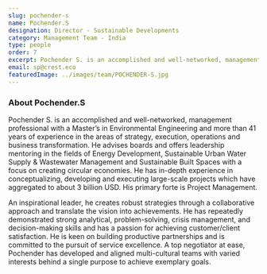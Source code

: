 ```yaml
---
slug: pochender-s
name: Pochender.S
designation: Director - Sustainable Developments
category: Management Team - India
type: people
order: 7
excerpt: Pochender S. is an accomplished and well-networked, management professional with a Master’s in Environmental Engineering and more than 41 years of experience in the areas of strategy, execution, operations and business transformation.
email: sp@crest.eco
featuredImage: ../images/team/POCHENDER-S.jpg
---
```


### About Pochender.S

Pochender S. is an accomplished and well-networked, management professional with a Master’s in
Environmental Engineering and more than 41 years of experience in the areas of strategy, execution,
operations and business transformation. He advises boards and offers leadership mentoring in the fields
of Energy Development, Sustainable Urban Water Supply & Wastewater Management and Sustainable
Built Spaces with a focus on creating circular economies. He has in-depth experience in conceptualizing,
developing and executing large-scale projects which have aggregated to about 3 billion USD. His primary
forte is Project Management.

An inspirational leader, he creates robust strategies through a collaborative approach and translate
the vision into achievements. He has repeatedly demonstrated strong analytical, problem-solving, crisis
management, and decision-making skills and has a passion for achieving customer/client satisfaction. He
is keen on building productive partnerships and is committed to the pursuit of service excellence. A top
negotiator at ease, Pochender has developed and aligned multi-cultural teams with varied interests behind
a single purpose to achieve exemplary goals.
